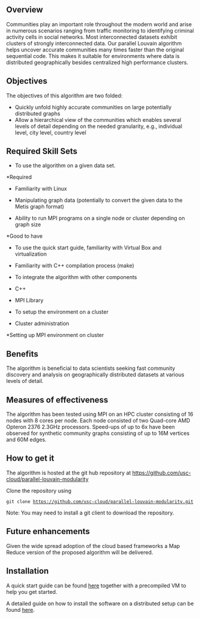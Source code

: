Overview
--------

Communities play an important role throughout the modern world and arise in numerous scenarios ranging from traffic monitoring to identifying criminal activity cells in social networks. Most interconnected datasets exhibit clusters of strongly interconnected data. Our parallel Louvain algorithm helps uncover accurate communities many times faster than the original sequential code. This makes it suitable for environments where data is distributed geographically besides centralized high performance clusters. 

Objectives
----------
The objectives of this algorithm are two folded: 
*	Quickly unfold highly accurate communities on large potentially distributed graphs 
*	Allow a hierarchical view of the communities which enables several levels of detail depending on the needed granularity, e.g., individual level, city level, country level

Required Skill Sets
-------------------

* To use the algorithm on a given data set.

 *Required

  * Familiarity with Linux

  * Manipulating graph data (potentially to convert the given data to the Metis graph format)

  * Ability to run MPI programs on a single node or cluster depending on graph size

 *Good to have

  * To use the quick start guide, familiarity with Virtual Box and virtualization

  * Familiarity with C++ compilation process (make)

  * To integrate the algorithm with other components

  * C++

  * MPI Library

 * To setup the environment on a cluster

  * Cluster administration

  *Setting up MPI environment on cluster


Benefits
--------

The algorithm is beneficial to data scientists seeking fast community discovery and analysis on geographically distributed datasets at various levels of detail.

Measures of effectiveness
-------------------------

The algorithm has been tested using MPI on an HPC cluster consisting of 16 nodes with 8 cores per node. Each node consisted of two Quad-core AMD Opteron 2376 2.3GHz processors. Speed-ups of up to 6x have been observed for synthetic community graphs consisting of up to 16M vertices and 60M edges.


How to get it
---------------

The algorithm is hosted at the git hub repository at https://github.com/usc-cloud/parallel-louvain-modularity

Clone the repository using

<code>git clone https://github.com/usc-cloud/parallel-louvain-modularity.git</code>

Note: You may need to install a git client to download the repository.


Future enhancements
-------------------
Given the wide spread adoption of the cloud based frameworks a Map Reduce version of the proposed algorithm will be delivered.


Installation
------------

A quick start guide can be found [here](QuickStart.md) together with a precompiled VM to help you get started.

A detailed guide on how to install the software on a distributed setup can be found [here](GeneralInstallationGuide.md).
